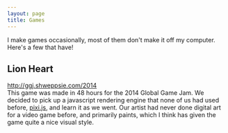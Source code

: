 ```yaml
---
layout: page
title: Games
---
```


I make games occasionally, most of them don't make it off my computer. Here's a few that have!

<h2>Lion Heart</h2>
<a href="http://ggj.shweppsie.com/2014/">http://ggj.shweppsie.com/2014</a><br>
This game was made in 48 hours for the 2014 Global Game Jam. We decided to pick up a javascript rendering engine that none of us had used before, <a href="https://github.com/pixijs/pixi.js/">pixi.js</a>, and learn it as we went. Our artist had never done digital art for a video game before, and primarily paints, which I think has given the game quite a nice visual style.
